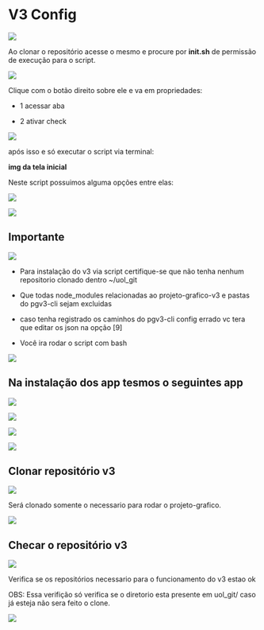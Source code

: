 # V3 Config

![](/home/febarros/Documentos/install_v3/assets/img/space.png)

Ao clonar o repositório acesse o mesmo e procure por **init.sh** de permissão de execução para o script.



![](/home/febarros/Documentos/install_v3/assets/img/FILE_START.png)



Clique com o botão direito sobre ele e va em propriedades:



- 1 acessar aba

- 2 ativar check



![](/home/febarros/Documentos/install_v3/assets/img/ABILITE_SCRIPT.png)



após isso e só executar o script via terminal:



**img da tela inicial**

Neste script possuimos alguma opções entre elas:

![](/home/febarros/Documentos/install_v3/assets/img/CLI.png)

![](/home/febarros/Documentos/install_v3/assets/img/MARGIN.png)

## Importante

![](/home/febarros/Documentos/install_v3/assets/img/space.png)

- Para instalação do v3 via script certifique-se que não tenha
  nenhum repositorio clonado dentro ~/uol_git

- Que todas node_modules relacionadas ao projeto-grafico-v3 e pastas do pgv3-cli sejam excluidas

- caso tenha registrado os caminhos do pgv3-cli config errado 
  vc tera que editar os json na opção [9]

- Você ira rodar o script com bash

![](/home/febarros/Documentos/install_v3/assets/img/MARGIN.png)

## Na instalação dos app tesmos o seguintes app

![](/home/febarros/Documentos/install_v3/assets/img/space.png)

![](/home/febarros/Documentos/install_v3/assets/img/APPS.png)

![](/home/febarros/Documentos/install_v3/assets/img/OUTER_APPS.png)

![](/home/febarros/Documentos/install_v3/assets/img/MARGIN.png)

## Clonar repositório v3

![](/home/febarros/Documentos/install_v3/assets/img/space.png)

Será clonado somente o necessario para rodar o projeto-grafico.

![](/home/febarros/Documentos/install_v3/assets/img/MARGIN.png)

## Checar o repositório v3

![](/home/febarros/Documentos/install_v3/assets/img/space.png)

Verifica se os repositórios necessario para o funcionamento do v3 estao ok

OBS: Essa verifição só verifica se o diretorio esta presente em uol_git/ caso já esteja não sera feito o clone.

![](/home/febarros/Documentos/install_v3/assets/img/MARGIN.png)
